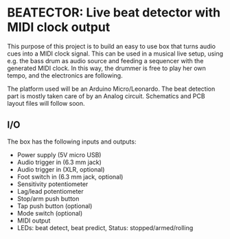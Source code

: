 # BEATECTOR: Live beat detector with MIDI clock output

This purpose of this project is to build an easy to use box that turns
audio cues into a MIDI clock signal. This can be used in a musical
live setup, using e.g. the bass drum as audio source and feeding a
sequencer with the generated MIDI clock. In this way, the drummer is
free to play her own tempo, and the electronics are following. 

The platform used will be an Arduino Micro/Leonardo. The beat
detection part is mostly taken care of by an Analog
circuit. Schematics and PCB layout files will follow soon.

## I/O

The box has the following inputs and outputs:

* Power supply (5V micro USB)
* Audio trigger in (6.3 mm jack)
* Audio trigger in (XLR, optional)
* Foot switch in (6.3 mm jack, optional)
* Sensitivity potentiometer
* Lag/lead potentiometer
* Stop/arm push button
* Tap push button (optional)
* Mode switch (optional)
* MIDI output
* LEDs: beat detect, beat predict, Status: stopped/armed/rolling
